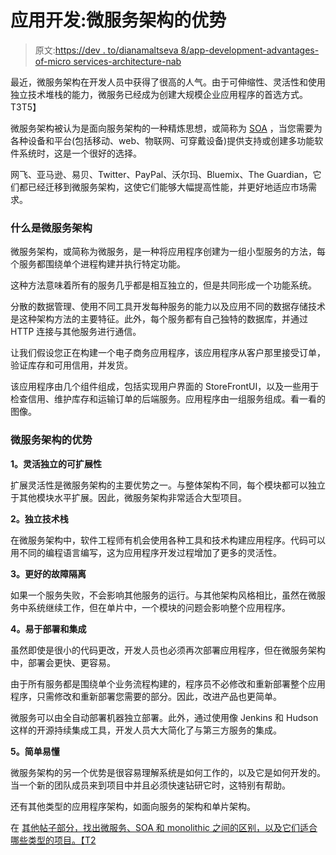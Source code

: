 # 应用开发:微服务架构的优势

> 原文:[https://dev . to/dianamaltseva 8/app-development-advantages-of-micro services-architecture-nab](https://dev.to/dianamaltseva8/app-development-advantages-of-microservices-architecture-nab)

最近，微服务架构在开发人员中获得了很高的人气。由于可伸缩性、灵活性和使用独立技术堆栈的能力，微服务已经成为创建大规模企业应用程序的首选方式。T3T5】

微服务架构被认为是面向服务架构的一种精炼思想，或简称为 [SOA](https://en.wikipedia.org/wiki/Service-oriented_architecture) ，当您需要为各种设备和平台(包括移动、web、物联网、可穿戴设备)提供支持或创建多功能软件系统时，这是一个很好的选择。

网飞、亚马逊、易贝、Twitter、PayPal、沃尔玛、Bluemix、The Guardian，它们都已经迁移到微服务架构，这使它们能够大幅提高性能，并更好地适应市场需求。

### 什么是微服务架构

微服务架构，或简称为微服务，是一种将应用程序创建为一组小型服务的方法，每个服务都围绕单个进程构建并执行特定功能。

这种方法意味着所有的服务几乎都是相互独立的，但是共同形成一个功能系统。

分散的数据管理、使用不同工具开发每种服务的能力以及应用不同的数据存储技术是这种架构方法的主要特征。此外，每个服务都有自己独特的数据库，并通过 HTTP 连接与其他服务进行通信。

让我们假设您正在构建一个电子商务应用程序，该应用程序从客户那里接受订单，验证库存和可用信用，并发货。

该应用程序由几个组件组成，包括实现用户界面的 StoreFrontUI，以及一些用于检查信用、维护库存和运输订单的后端服务。应用程序由一组服务组成。看一看[](http://microservices.io/patterns/microservices.html)的图像。

### 微服务架构的优势

**1。灵活独立的可扩展性**

扩展灵活性是微服务架构的主要优势之一。与整体架构不同，每个模块都可以独立于其他模块水平扩展。因此，微服务架构非常适合大型项目。

**2。独立技术栈**

在微服务架构中，软件工程师有机会使用各种工具和技术构建应用程序。代码可以用不同的编程语言编写，这为应用程序开发过程增加了更多的灵活性。

**3。更好的故障隔离**

如果一个服务失败，不会影响其他服务的运行。与其他架构风格相比，虽然在微服务中系统继续工作，但在单片中，一个模块的问题会影响整个应用程序。

**4。易于部署和集成**

虽然即使是很小的代码更改，开发人员也必须再次部署应用程序，但在微服务架构中，部署会更快、更容易。

由于所有服务都是围绕单个业务流程构建的，程序员不必修改和重新部署整个应用程序，只需修改和重新部署您需要的部分。因此，改进产品也更简单。

微服务可以由全自动部署机器独立部署。此外，通过使用像 Jenkins 和 Hudson 这样的开源持续集成工具，开发人员大大简化了与第三方服务的集成。

**5。简单易懂**

微服务架构的另一个优势是很容易理解系统是如何工作的，以及它是如何开发的。当一个新的团队成员来到项目中并且必须快速钻研它时，这特别有帮助。

还有其他类型的应用程序架构，如面向服务的架构和单片架构。

在 [其他帖子部分，找出微服务、SOA 和 monolithic 之间的区别，以及它们适合哪些类型的项目。【T2](https://smartym.pro/blog/why-should-use-microservices-architecture-for-developing-complex-applications/)